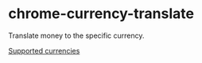 # chrome-currency-translate

Translate money to the specific currency.

[Supported currencies](src/core/currencies.ts)
